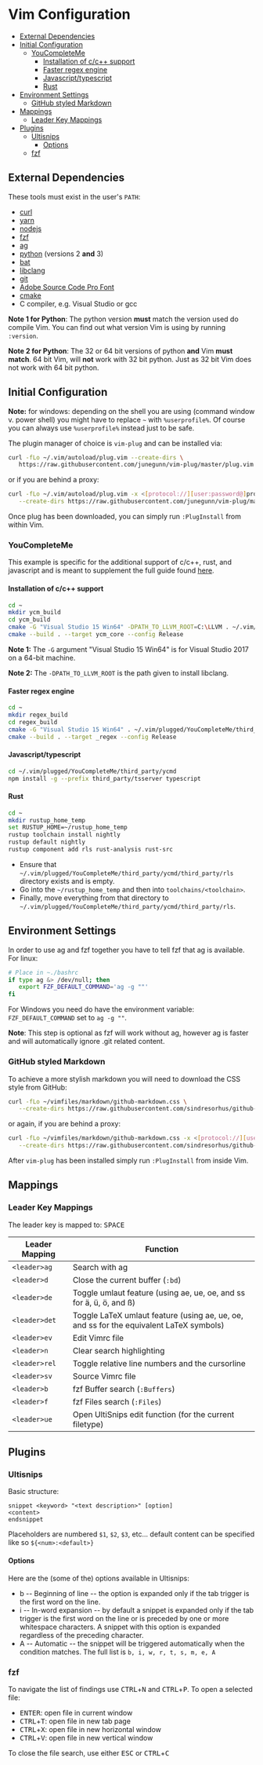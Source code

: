 # Vim Configuration
<!-- vim-markdown-toc GFM -->

* [External Dependencies](#external-dependencies)
* [Initial Configuration](#initial-configuration)
    * [YouCompleteMe](#youcompleteme)
        * [Installation of c/c++ support](#installation-of-cc-support)
        * [Faster regex engine](#faster-regex-engine)
        * [Javascript/typescript](#javascripttypescript)
        * [Rust](#rust)
* [Environment Settings](#environment-settings)
    * [GitHub styled Markdown](#github-styled-markdown)
* [Mappings](#mappings)
    * [Leader Key Mappings](#leader-key-mappings)
* [Plugins](#plugins)
    * [Ultisnips](#ultisnips)
        * [Options](#options)
    * [fzf](#fzf)

<!-- vim-markdown-toc -->
## External Dependencies

These tools must exist in the user's `PATH`:
* [curl](https://curl.haxx.se/download.html)
* [yarn](https://yarnpkg.com/getting-started/install)
* [nodejs](https://nodejs.org/en/download/)
* [fzf](https://github.com/junegunn/fzf#installation)
* [ag](https://github.com/ggreer/the_silver_searcher)
* [python](https://www.python.org/downloads/) (versions 2 **and** 3)
* [bat](https://github.com/sharkdp/bat)
* [libclang](https://llvm.org/)
* [git](https://git-scm.com/downloads)
* [Adobe Source Code Pro Font](https://github.com/adobe-fonts/source-code-pro/releases)
* [cmake](https://cmake.org/download/)
* C compiler, e.g. Visual Studio or gcc

**Note 1 for Python**: The python version **must** match the version used do compile Vim. You can
find out what version Vim is using by running `:version`.

**Note 2 for Python**: The 32 or 64 bit versions of python **and** Vim **must match**. 64 bit Vim,
will **not** work with 32 bit python. Just as 32 bit Vim does not work with 64 bit python.

## Initial Configuration

**Note:** for windows: depending on the shell you are using (command window v. power shell) you
might have to replace `~` with `%userprofile%`. Of course you can always use `%userprofile%`
instead just to be safe.

The plugin manager of choice is `vim-plug` and can be installed via:
```bash
curl -fLo ~/.vim/autoload/plug.vim --create-dirs \
   https://raw.githubusercontent.com/junegunn/vim-plug/master/plug.vim
```
or if you are behind a proxy:
```bash
curl -fLo ~/.vim/autoload/plug.vim -x <[protocol://][user:password@]proxyhost[:port]> \
   --create-dirs https://raw.githubusercontent.com/junegunn/vim-plug/master/plug.vim
```

Once plug has been downloaded, you can simply run `:PlugInstall` from within Vim.

### YouCompleteMe

This example is specific for the additional support of c/c++, rust, and javascript and is meant
to supplement the full guide found [here]( https://github.com/ycm-core/YouCompleteMe#full-installation-guide).

#### Installation of c/c++ support

```bash
cd ~
mkdir ycm_build
cd ycm_build
cmake -G "Visual Studio 15 Win64" -DPATH_TO_LLVM_ROOT=C:\LLVM . ~/.vim/plugged/YouCompleteMe/third_party/ycmd/cpp
cmake --build . --target ycm_core --config Release
```
**Note 1:** The `-G` argument "Visual Studio 15 Win64" is for Visual Studio 2017 on a 64-bit machine.

**Note 2:** The `-DPATH_TO_LLVM_ROOT` is the path given to install libclang.

#### Faster regex engine
```bash
cd ~
mkdir regex_build
cd regex_build
cmake -G "Visual Studio 15 Win64" . ~/.vim/plugged/YouCompleteMe/third_party/ycmd/third_party/cregex 
cmake --build . --target _regex --config Release
```

#### Javascript/typescript
```bash
cd ~/.vim/plugged/YouCompleteMe/third_party/ycmd
npm install -g --prefix third_party/tsserver typescript
```

#### Rust
```bash
cd ~
mkdir rustup_home_temp
set RUSTUP_HOME=~/rustup_home_temp
rustup toolchain install nightly
rustup default nightly
rustup component add rls rust-analysis rust-src
```
* Ensure that `~/.vim/plugged/YouCompleteMe/third_party/ycmd/third_party/rls` directory exists and is empty.
* Go into the `~/rustup_home_temp` and then into `toolchains/<toolchain>`.
* Finally, move everything from that directory to  `~/.vim/plugged/YouCompleteMe/third_party/ycmd/third_party/rls`.

## Environment Settings

In order to use ag and fzf together you have to tell fzf that ag is available. For linux:
```bash
# Place in ~./bashrc
if type ag &> /dev/null; then
   export FZF_DEFAULT_COMMAND='ag -g ""'
fi
```
For Windows you need do have the environment variable: `FZF_DEFAULT_COMMAND` set to
`ag -g ""`.

**Note**: This step is optional as fzf will work without ag, however ag is faster and will
automatically ignore .git related content.

### GitHub styled Markdown

To achieve a more stylish markdown you will need to download the CSS style from GitHub:
```bash
curl -fLo ~/vimfiles/markdown/github-markdown.css \
   --create-dirs https://raw.githubusercontent.com/sindresorhus/github-markdown-css/gh-pages/github-markdown.css
```
or again, if you are behind a proxy:
```bash
curl -fLo ~/vimfiles/markdown/github-markdown.css -x <[protocol://][user:password@]proxyhost[:port]> \
   --create-dirs https://raw.githubusercontent.com/sindresorhus/github-markdown-css/gh-pages/github-markdown.css
```

After `vim-plug` has been installed simply run `:PlugInstall` from inside Vim.

## Mappings

### Leader Key Mappings
The leader key is mapped to: <kbd>SPACE</kbd>

| Leader Mapping | Function |
| -------------- | -------- |
 `<leader>ag`    | Search with ag
 `<leader>d`     | Close the current buffer (`:bd`)
 `<leader>de`    | Toggle umlaut feature (using ae, ue, oe, and ss for ä, ü, ö, and ß)
 `<leader>det`   | Toggle LaTeX umlaut feature (using ae, ue, oe, and ss for the equivalent LaTeX symbols)
 `<leader>ev`    | Edit Vimrc file
 `<leader>n`     | Clear search highlighting
 `<leader>rel`   | Toggle relative line numbers and the cursorline
 `<leader>sv`    | Source Vimrc file
 `<leader>b`     | fzf Buffer search (`:Buffers`)
 `<leader>f`     | fzf Files search (`:Files`)
 `<leader>ue`    | Open UltiSnips edit function (for the current filetype)

## Plugins
### Ultisnips

Basic structure:
```
snippet <keyword> "<text description>" [option]
<content>
endsnippet
```

Placeholders are numbered `$1`, `$2`, `$3`, etc... default content can be specified
like so `${<num>:<default>}`

#### Options
Here are the (some of the) options available in Ultisnips:
* b -- Beginning of line -- the option is expanded only if the tab trigger is the first word on
the line.
* i -- In-word expansion -- by default a snippet is expanded only if the tab trigger is the first
word on the line or is preceded by one or more whitespace characters.
A snippet with this option is expanded regardless of the preceding character.
* A -- Automatic -- the snippet will be triggered automatically when the condition matches.
The full list is `b, i, w, r, t, s, m, e, A`

### fzf

To navigate the list of findings use <kbd>CTRL</kbd>+<kbd>N</kbd> and <kbd>CTRL</kbd>+<kbd>P</kbd>.
To open a selected file:
* <kbd>ENTER</kbd>: open file in current window
* <kbd>CTRL</kbd>+<kbd>T</kbd>: open file in new tab page
* <kbd>CTRL</kbd>+<kbd>X</kbd>: open file in new horizontal window
* <kbd>CTRL</kbd>+<kbd>V</kbd>: open file in new vertical window

To close the file search, use either <kbd>ESC</kbd> or <kbd>CTRL</kbd>+<kbd>C</kbd>

